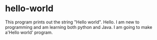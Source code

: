 # hello-world
This program prints out the string "Hello world".
Hello. I am new to programming and am learning both python and Java. I am going to make a'Hello world' program.
